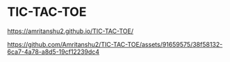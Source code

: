 # TIC-TAC-TOE
https://amritanshu2.github.io/TIC-TAC-TOE/

https://github.com/Amritanshu2/TIC-TAC-TOE/assets/91659575/38f58132-6ca7-4a78-a8d5-19cf12239dc4

